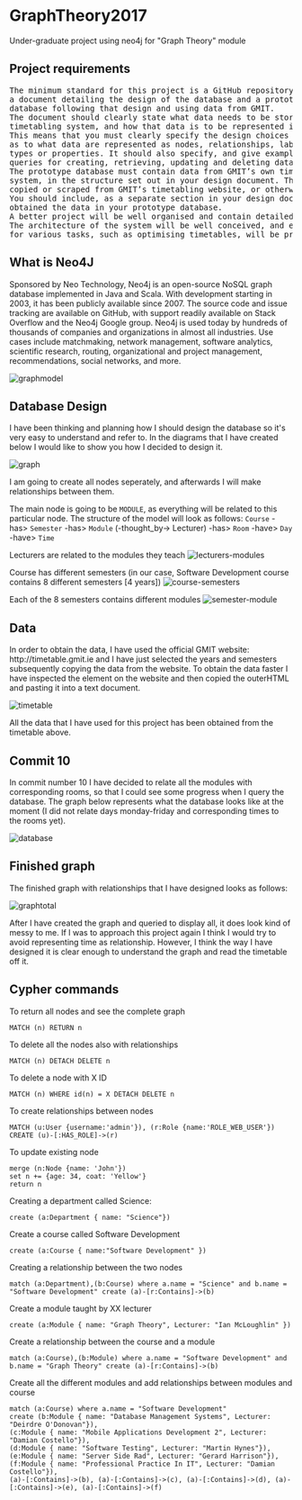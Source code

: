 # GraphTheory2017
Under-graduate project using neo4j for "Graph Theory" module

<h2>Project requirements</h2>
<pre>
The minimum standard for this project is a GitHub repository containing
a document detailing the design of the database and a prototype Neo4j
database following that design and using data from GMIT.
The document should clearly state what data needs to be stored by a
timetabling system, and how that data is to be represented in the database.
This means that you must clearly specify the design choices you have made
as to what data are represented as nodes, relationships, labels, relationship
types or properties. It should also specify, and give examples of, Cypher
queries for creating, retrieving, updating and deleting data.
The prototype database must contain data from GMIT’s own timetabling
system, in the structure set out in your design document. The data can be
copied or scraped from GMIT’s timetabling website, or otherwise obtained.
You should include, as a separate section in your design document, how you
obtained the data in your prototype database.
A better project will be well organised and contain detailed explanations.
The architecture of the system will be well conceived, and example queries
for various tasks, such as optimising timetables, will be provided.
</pre>

<h2>What is Neo4J</h2>
Sponsored by Neo Technology, Neo4j is an open-source NoSQL graph database implemented in Java and Scala. With development starting in 2003, it has been publicly available since 2007. The source code and issue tracking are available on GitHub, with support readily available on Stack Overflow and the Neo4j Google group. Neo4j is used today by hundreds of thousands of companies and organizations in almost all industries. Use cases include matchmaking, network management, software analytics, scientific research, routing, organizational and project management, recommendations, social networks, and more.

![graphmodel](https://cloud.githubusercontent.com/assets/10263556/25135725/0c814e94-244b-11e7-939f-6ebee1122a08.jpg)

<h2>Database Design</h2>
I have been thinking and planning how I should design the database so it's very easy to understand and refer to. In the diagrams that I have created below I would like to show you how I decided to design it.

![graph](https://cloud.githubusercontent.com/assets/10263556/25136943/43928e2c-244e-11e7-9e9c-e9a8a537e133.jpg)

I am going to create all nodes seperately, and afterwards I will make relationships between them.

The main node is going to be `MODULE`, as everything will be related to this particular node. 
The structure of the model will look as follows: `Course` -has> `Semester` -has> `Module` (-thought_by-> Lecturer) -has> `Room` -have> `Day` -have> `Time`

Lecturers are related to the modules they teach
![lecturers-modules](https://cloud.githubusercontent.com/assets/10263556/25140864/95edcc1c-2459-11e7-94c4-d265f9dd8481.jpg)

Course has different semesters (in our case, Software Development course contains 8 different semesters [4 years])
![course-semesters](https://cloud.githubusercontent.com/assets/10263556/25140900/ba4865a4-2459-11e7-8e48-a85a78c05ce5.jpg)

Each of the 8 semesters contains different modules
![semester-module](https://cloud.githubusercontent.com/assets/10263556/25140921/cccf7e7e-2459-11e7-9a7e-39b552d9d57b.jpg)

<h2>Data</h2>
In order to obtain the data, I have used the official GMIT website: http://timetable.gmit.ie and I have just selected the years and semesters subsequently copying the data from the website. To obtain the data faster I have inspected the element on the website and then copied the outerHTML and pasting it into a text document.

![timetable](https://cloud.githubusercontent.com/assets/10263556/25144820/06ecb164-2467-11e7-9c52-2e3991e1bdeb.jpg)

All the data that I have used for this project has been obtained from the timetable above.

<h2>Commit 10</h2>
In commit number 10 I have decided to relate all the modules with corresponding rooms, so that I could see some progress when I query the database. The graph below represents what the database looks like at the moment (I did not relate days monday-friday and corresponding times to the rooms yet).

![database](https://cloud.githubusercontent.com/assets/10263556/25142330/6af0706e-245e-11e7-821e-3d4ba18be928.jpg)

<h2>Finished graph</h2>
The finished graph with relationships that I have designed looks as follows:

![graphtotal](https://cloud.githubusercontent.com/assets/10263556/25143994/50a75d16-2464-11e7-9508-ed8127fdb217.jpg)

After I have created the graph and queried to display all, it does look kind of messy to me. If I was to approach this project again I think I would try to avoid representing time as relationship. However, I think the way I have designed it is clear enough to understand the graph and read the timetable off it.

<h2>Cypher commands</h2>
To return all nodes and see the complete graph

```cypher
MATCH (n) RETURN n
```

To delete all the nodes also with relationships 
```cypher
MATCH (n) DETACH DELETE n
```

To delete a node with X ID 
```cypher
MATCH (n) WHERE id(n) = X DETACH DELETE n
```

To create relationships between nodes
```cypher
MATCH (u:User {username:'admin'}), (r:Role {name:'ROLE_WEB_USER'}) CREATE (u)-[:HAS_ROLE]->(r)
```

To update existing node
```cypher
merge (n:Node {name: 'John'})
set n += {age: 34, coat: 'Yellow'}
return n 
```

Creating a department called Science:
```cypher
create (a:Department { name: "Science"})
```

Create a course called Software Development
```cypher
create (a:Course { name:"Software Development" })
```

Creating a relationship between the two nodes
```cypher
match (a:Department),(b:Course) where a.name = "Science" and b.name = "Software Development" create (a)-[r:Contains]->(b)
```

Create a module taught by XX lecturer
```cypher
create (a:Module { name: "Graph Theory", Lecturer: "Ian McLoughlin" })
```

Create a relationship between the course and a module
```cypher
match (a:Course),(b:Module) where a.name = "Software Development" and b.name = "Graph Theory" create (a)-[r:Contains]->(b)
```
Create all the different modules and add relationships between modules and course
```cypher
match (a:Course) where a.name = "Software Development" 
create (b:Module { name: "Database Management Systems", Lecturer: "Deirdre O'Donovan"}), 
(c:Module { name: "Mobile Applications Development 2", Lecturer: "Damian Costello"}), 
(d:Module { name: "Software Testing", Lecturer: "Martin Hynes"}), 
(e:Module { name: "Server Side Rad", Lecturer: "Gerard Harrison"}), 
(f:Module { name: "Professional Practice In IT", Lecturer: "Damian Costello"}), 
(a)-[:Contains]->(b), (a)-[:Contains]->(c), (a)-[:Contains]->(d), (a)-[:Contains]->(e), (a)-[:Contains]->(f)
```
